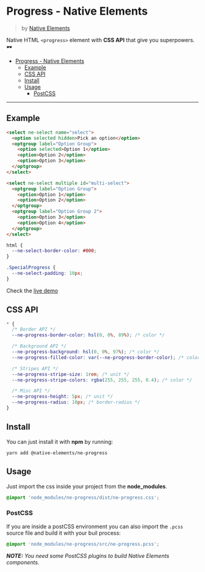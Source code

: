 # Progress - Native Elements
> by [Native Elements](https://github.com/equinusocio/native-elements)

Native HTML `<progress>` element with **CSS API** that give you superpowers. 🕶

<!-- TOC -->

- [Progress - Native Elements](#progress---native-elements)
  - [Example](#example)
  - [CSS API](#css-api)
  - [Install](#install)
  - [Usage](#usage)
    - [PostCSS](#postcss)

<!-- /TOC -->

---

## Example

```html
<select ne-select name="select">
  <option selected hidden>Pick an option</option>
  <optgroup label="Option Group">
    <option selected>Option 1</option>
    <option>Option 2</option>
    <option>Option 3</option>
  </optgroup>
</select>

<select ne-select multiple id="multi-select">
  <optgroup label="Option Group">
    <option>Option 1</option>
    <option>Option 2</option>
  </optgroup>
  <optgroup label="Option Group 2">
    <option>Option 3</option>
    <option>Option 4</option>
  </optgroup>
</select>
```

```css
html {
  --ne-select-border-color: #000;
}

.SpecialProgress {
  --ne-select-padding: 10px;
}
```

Check the [live demo](https://ne-progress.stackblitz.io/)


## CSS API

```css
* {
  /* Border API */
  --ne-progress-border-color: hsl(0, 0%, 89%); /* color */

  /* Background API */
  --ne-progress-background: hsl(0, 0%, 97%); /* color */
  --ne-progress-filled-color: var(--ne-progress-border-color); /* color */

  /* Stripes API */
  --ne-progress-stripe-size: 1rem; /* unit */
  --ne-progress-stripe-colors: rgba(255, 255, 255, 0.4); /* color */

  /* Misc API */
  --ne-progress-height: 5px; /* unit */
  --ne-progress-radius: 10px; /* border-radius */
}
```

## Install

You can just install it with **npm** by running:
```
yarn add @native-elements/ne-progress
```


## Usage
Just import the css inside your project from the **node_modules**.
```css
@import 'node_modules/ne-progress/dist/ne-progress.css';
```

### PostCSS
If you are inside a postCSS environment you can also import the `.pcss` source file and build it with your buil process:
```css
@import 'node_modules/ne-progress/src/ne-progress.pcss';
```

_**NOTE:** You need some PostCSS plugins to build Native Elements components._